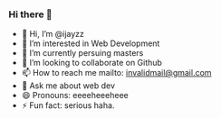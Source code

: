 ### Hi there 👋

<!--
**ijayzz/ijayzz** is a ✨ _special_ ✨ repository because its `README.md` (this file) appears on your GitHub profile.

Here are some ideas to get you started:
-->
  
- 👋 Hi, I’m @ijayzz
- 👀 I’m interested in Web Development
- 🌱 I’m currently persuing masters
- 💞️ I’m looking to collaborate on Github
- 📫 How to reach me mailto: invalidmail@gmail.com
- 💬 Ask me about web dev
- 😄 Pronouns: eeeeheeeheee
- ⚡ Fun fact: serious haha.

